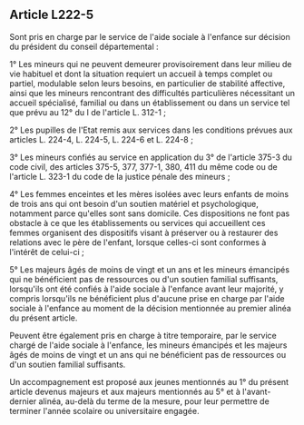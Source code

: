 ## Article L222-5

Sont pris en charge par le service de l'aide sociale à l'enfance sur décision du président du conseil
départemental :

1° Les mineurs qui ne peuvent demeurer provisoirement dans leur milieu de vie habituel et dont la situation
requiert un accueil à temps complet ou partiel, modulable selon leurs besoins, en particulier de stabilité
affective, ainsi que les mineurs rencontrant des difficultés particulières nécessitant un accueil spécialisé,
familial ou dans un établissement ou dans un service tel que prévu au 12° du I de l'article L. 312-1 ;

2° Les pupilles de l'Etat remis aux services dans les conditions prévues aux articles L. 224-4, L. 224-5, L.
224-6 et L. 224-8 ;

3° Les mineurs confiés au service en application du 3° de l'article 375-3 du code civil, des articles 375-5,
377, 377-1, 380, 411 du même code ou de l'article L. 323-1 du code de la justice pénale des mineurs ;

4° Les femmes enceintes et les mères isolées avec leurs enfants de moins de trois ans qui ont besoin d'un
soutien matériel et psychologique, notamment parce qu'elles sont sans domicile. Ces dispositions ne font pas
obstacle à ce que les établissements ou services qui accueillent ces femmes organisent des dispositifs visant
à préserver ou à restaurer des relations avec le père de l'enfant, lorsque celles-ci sont conformes à l'intérêt de
celui-ci ;

5° Les majeurs âgés de moins de vingt et un ans et les mineurs émancipés qui ne bénéficient pas de
ressources ou d'un soutien familial suffisants, lorsqu'ils ont été confiés à l'aide sociale à l'enfance avant leur
majorité, y compris lorsqu'ils ne bénéficient plus d'aucune prise en charge par l'aide sociale à l'enfance au
moment de la décision mentionnée au premier alinéa du présent article.


Peuvent être également pris en charge à titre temporaire, par le service chargé de l'aide sociale à l'enfance, les
mineurs émancipés et les majeurs âgés de moins de vingt et un ans qui ne bénéficient pas de ressources ou
d'un soutien familial suffisants.

Un accompagnement est proposé aux jeunes mentionnés au 1° du présent article devenus majeurs et aux
majeurs mentionnés au 5° et à l'avant-dernier alinéa, au-delà du terme de la mesure, pour leur permettre de
terminer l'année scolaire ou universitaire engagée.

